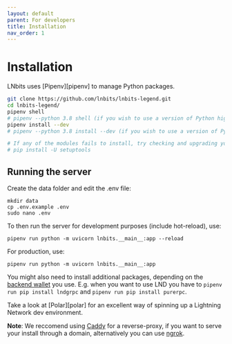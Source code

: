 ```yaml
---
layout: default
parent: For developers
title: Installation
nav_order: 1
---
```


# Installation

LNbits uses [Pipenv][pipenv] to manage Python packages.

```sh
git clone https://github.com/lnbits/lnbits-legend.git
cd lnbits-legend/
pipenv shell
# pipenv --python 3.8 shell (if you wish to use a version of Python higher than 3.7)
pipenv install --dev
# pipenv --python 3.8 install --dev (if you wish to use a version of Python higher than 3.7)

# If any of the modules fails to install, try checking and upgrading your setupTool module
# pip install -U setuptools
``` 
## Running the server

Create the data folder and edit the .env file:

    mkdir data
    cp .env.example .env
    sudo nano .env

To then run the server for development purposes (include hot-reload), use:

    pipenv run python -m uvicorn lnbits.__main__:app --reload
    
For production, use:

    pipenv run python -m uvicorn lnbits.__main__:app

You might also need to install additional packages, depending on the [backend wallet](../guide/wallets.md) you use.
E.g. when you want to use LND you have to `pipenv run pip install lndgrpc` and `pipenv run pip install purerpc`.

Take a look at [Polar][polar] for an excellent way of spinning up a Lightning Network dev environment.

**Note**: We reccomend using <a href="https://caddyserver.com/docs/install#debian-ubuntu-raspbian">Caddy</a> for a reverse-proxy, if you want to serve your install through a domain, alternatively you can use [ngrok](https://ngrok.com/).
